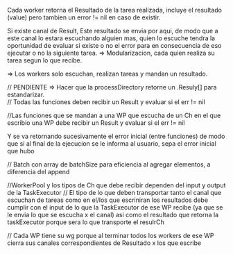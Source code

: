 Cada worker retorna el Resultado de la tarea realizada, incluye el resultado (value) pero tambien un error != nil en caso de existir.

Si existe canal de Result, Este resultado se envia por aqui, de modo que a este canal lo estara escuchando alguien mas, quien lo escuche tendra la oportunidad de evaluar si existe o no el error para en consecuencia de eso ejecutar o no la siguiente tarea.
=> Modularizacion, cada quien realiza su tarea segun lo que recibe.

=> Los workers solo escuchan, realizan tareas y mandan un resultado.

// PENDIENTE => Hacer que la processDirectory retorne un .Resuly[] para estandarizar.   
// Todas las funciones deben recibir un Result y evaluar si el err != nil

//Las funciones que se mandan a una WP que escucha de un Ch en el que escribio una WP debe recibir un Result y evaluar si el err != nil 

Y se va retornando sucesivamente el error inicial (entre funciones) de modo que si al final de la ejecucion se le informa al usuario, sepa el error inicial que hubo

// Batch con array de batchSize para eficiencia al agregar elementos, a diferencia del append

//WorkerPool y los tipos de Ch que debe recibir dependen del input y output de la TaskExecutor
// El tipo de lo que deben transportar tanto el canal que escuchan de tareas como en el/los que escriniran los resultados debe cumplir con el input de lo que la TaskExecutor de ese WP recibe (ya que se le envia lo que se escucha x el canal) asi como el resultado que retorna la taskExecutor porque sera lo que transporte el resulrCh

// Cada WP tiene su wg porque al terminar todos los workers de ese WP cierra sus canales correspondientes de Resultado x los que escribe
